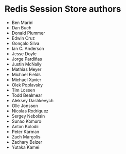 Redis Session Store authors
===========================

- Ben Marini
- Dan Buch
- Donald Plummer
- Edwin Cruz
- Gonçalo Silva
- Ian C. Anderson
- Jesse Doyle
- Jorge Pardiñas
- Justin McNally
- Mathias Meyer
- Michael Fields
- Michael Xavier
- Olek Poplavsky
- Tim Lossen
- Todd Bealmear
- Aleksey Dashkevych
- Olle Jonsson
- Nicolas Rodriguez
- Sergey Nebolsin
- Sunao Komuro
- Anton Kolodii
- Peter Karman
- Zach Margolis
- Zachary Belzer
- Yutaka Kamei
